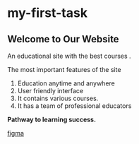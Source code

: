 # my-first-task

## Welcome to Our Website
An educational site with the best courses .

The most important features of the site
1. Education anytime and anywhere
2. User friendly interface
3. It contains various courses.
4. It has a team of professional educators
 
 **Pathway to learning success.**
 

 [figma](https://www.figma.com/design/CASfGHsSDhFN5qF5yyKnuL/school-system?node-id=1010169-446&node-type=canvas&t=x1QI6OyJTYWzhHuM-0)
